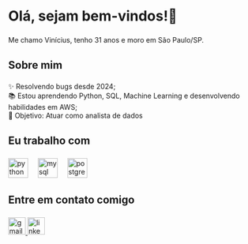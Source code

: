 <h1 align="left">Olá, sejam bem-vindos!👋</h1>

###

<p align="left">Me chamo Vinícius, tenho 31 anos e moro em São Paulo/SP.</p>

###

<h2 align="left">Sobre mim</h2>

###

<p align="left">✨ Resolvendo bugs desde 2024;<br>📚 Estou aprendendo Python, SQL, Machine Learning e desenvolvendo habilidades em AWS;<br>🎯 Objetivo: Atuar como analista de dados<br></p>

###

<h2 align="left">Eu trabalho com</h2>

###

<div align="left">
  <!-- Python -->
  <img src="https://cdn.jsdelivr.net/gh/devicons/devicon/icons/python/python-original.svg" height="40" alt="python logo"/>
  <img width="12" />

  <!-- MySQL -->
  <img src="https://cdn.jsdelivr.net/gh/devicons/devicon/icons/mysql/mysql-original.svg" height="40" alt="mysql logo"/>
  <img width="12" />

  <!-- PostgreSQL -->
  <img src="https://cdn.jsdelivr.net/gh/devicons/devicon/icons/postgresql/postgresql-original.svg" height="40" alt="postgresql logo"/>
  <img width="12" />

</div>

###

<h2 align="left">Entre em contato comigo</h2>

###

<div align="left">
  <!-- Gmail -->
  <a href="mailto:marques.viniciuscosta@gmail.com">
    <img src="https://img.shields.io/static/v1?message=Gmail&logo=gmail&label=&color=D14836&logoColor=white&labelColor=&style=for-the-badge" height="35" alt="gmail logo" />
  </a>
  
  <!-- LinkedIn -->
  <a href="https://www.linkedin.com/in/marques-vinicius/" target="_blank">
    <img src="https://img.shields.io/static/v1?message=LinkedIn&logo=linkedin&label=&color=0077B5&logoColor=white&labelColor=&style=for-the-badge" height="35" alt="linkedin logo" />
  </a>
</div>
